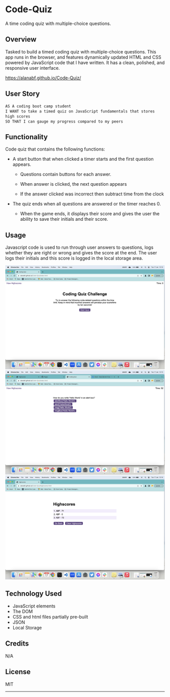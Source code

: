 # Code-Quiz
A time coding quiz with multiple-choice questions.

## Overview

 Tasked to build a timed coding quiz with multiple-choice questions. This app runs in the browser, and features dynamically updated HTML and CSS powered by JavaScript code that I have written. It has a clean, polished, and responsive user interface. 

 https://alanabf.github.io/Code-Quiz/ 

## User Story

```
AS A coding boot camp student
I WANT to take a timed quiz on JavaScript fundamentals that stores high scores
SO THAT I can gauge my progress compared to my peers
```

## Functionality

Code quiz that contains the following functions:

* A start button that when clicked a timer starts and the first question appears.

  * Questions contain buttons for each answer.
  
  * When answer is clicked, the next question appears
  
  * If the answer clicked was incorrect then subtract time from the clock

* The quiz ends when all questions are answered or the timer reaches 0.

  * When the game ends, it displays their score and gives the user the ability to save their initials and their score.

## Usage

Javascript code is used to run through user answers to questions, logs whether they are right or wrong and gives the score at the end. The user logs their initials and this score is logged in the local storage area. 

![alt text](./assets/images/Screenshot-startpage.png)
![alt text](./assets/images/Screenshot-questionspage.png)
![alt text](./assets/images/Screenshot-scorespage.png)

## Technology Used

* JavaScript elements
* The DOM
* CSS and html files partially pre-built
* JSON
* Local Storage

## Credits

N/A

## License

MIT

---